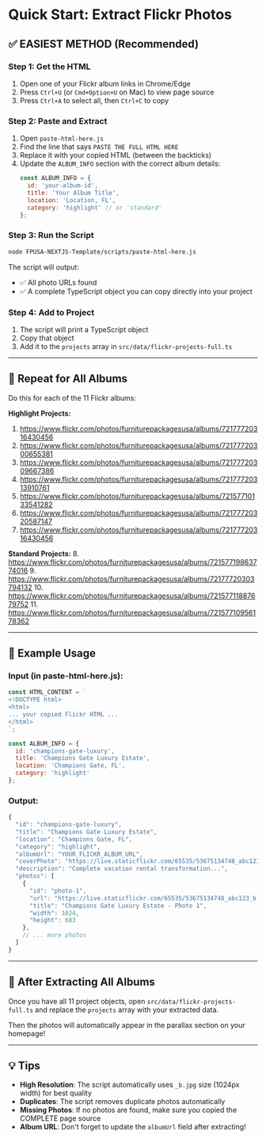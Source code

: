 # Quick Start: Extract Flickr Photos

## ✅ EASIEST METHOD (Recommended)

### Step 1: Get the HTML
1. Open one of your Flickr album links in Chrome/Edge
2. Press `Ctrl+U` (or `Cmd+Option+U` on Mac) to view page source
3. Press `Ctrl+A` to select all, then `Ctrl+C` to copy

### Step 2: Paste and Extract
1. Open `paste-html-here.js`
2. Find the line that says `PASTE THE FULL HTML HERE`
3. Replace it with your copied HTML (between the backticks)
4. Update the `ALBUM_INFO` section with the correct album details:
   ```javascript
   const ALBUM_INFO = {
     id: 'your-album-id',
     title: 'Your Album Title',
     location: 'Location, FL',
     category: 'highlight' // or 'standard'
   };
   ```

### Step 3: Run the Script
```bash
node FPUSA-NEXTJS-Template/scripts/paste-html-here.js
```

The script will output:
- ✅ All photo URLs found
- ✅ A complete TypeScript object you can copy directly into your project

### Step 4: Add to Project
1. The script will print a TypeScript object
2. Copy that object
3. Add it to the `projects` array in `src/data/flickr-projects-full.ts`

---

## 🔄 Repeat for All Albums

Do this for each of the 11 Flickr albums:

**Highlight Projects:**
1. https://www.flickr.com/photos/furniturepackagesusa/albums/72177720316430456
2. https://www.flickr.com/photos/furniturepackagesusa/albums/72177720300655381
3. https://www.flickr.com/photos/furniturepackagesusa/albums/72177720309667386
4. https://www.flickr.com/photos/furniturepackagesusa/albums/72177720313910761
5. https://www.flickr.com/photos/furniturepackagesusa/albums/72157710133541282
6. https://www.flickr.com/photos/furniturepackagesusa/albums/72177720320587147
7. https://www.flickr.com/photos/furniturepackagesusa/albums/72177720316430456

**Standard Projects:**
8. https://www.flickr.com/photos/furniturepackagesusa/albums/72157719863774016
9. https://www.flickr.com/photos/furniturepackagesusa/albums/72177720303794132
10. https://www.flickr.com/photos/furniturepackagesusa/albums/72157711887679752
11. https://www.flickr.com/photos/furniturepackagesusa/albums/72157710956178362

---

## 📝 Example Usage

### Input (in paste-html-here.js):
```javascript
const HTML_CONTENT = `
<!DOCTYPE html>
<html>
... your copied Flickr HTML ...
</html>
`;

const ALBUM_INFO = {
  id: 'champions-gate-luxury',
  title: 'Champions Gate Luxury Estate',
  location: 'Champions Gate, FL',
  category: 'highlight'
};
```

### Output:
```typescript
{
  "id": "champions-gate-luxury",
  "title": "Champions Gate Luxury Estate",
  "location": "Champions Gate, FL",
  "category": "highlight",
  "albumUrl": "YOUR_FLICKR_ALBUM_URL",
  "coverPhoto": "https://live.staticflickr.com/65535/53675134748_abc123_b.jpg",
  "description": "Complete vacation rental transformation...",
  "photos": [
    {
      "id": "photo-1",
      "url": "https://live.staticflickr.com/65535/53675134748_abc123_b.jpg",
      "title": "Champions Gate Luxury Estate - Photo 1",
      "width": 1024,
      "height": 683
    },
    // ... more photos
  ]
}
```

---

## 🚀 After Extracting All Albums

Once you have all 11 project objects, open `src/data/flickr-projects-full.ts` and replace the `projects` array with your extracted data.

Then the photos will automatically appear in the parallax section on your homepage!

---

## 💡 Tips

- **High Resolution**: The script automatically uses `_b.jpg` size (1024px width) for best quality
- **Duplicates**: The script removes duplicate photos automatically
- **Missing Photos**: If no photos are found, make sure you copied the COMPLETE page source
- **Album URL**: Don't forget to update the `albumUrl` field after extracting!


